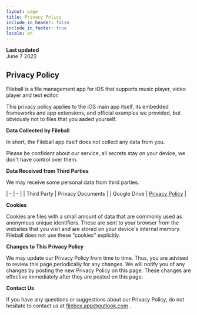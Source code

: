 ```yaml
---
layout: page
title: Privacy Policy
include_in_header: false
include_in_footer: true
locale: en
---
```


**Last updated**  
June 7 2022

## Privacy Policy

Fileball is a file management app for iOS that supports music player, video player and text editor.

This privacy policy applies to the iOS main app itself, its embedded frameworks and app extensions, and official examples we provided, but obviously not to files that you aaded yourself. 

**Data Collected by Fileball**

In short, the Fileball app itself does not collect any data from you. 

Please be confident about our service, all secrets stay on your device, we don't have control over them.


**Data Received from Third Parties**

We may receive some personal data from third parties.

| - | - |
| Third Party | Privacy Documents |
| Google Drive | [Privacy Policy](https://policies.google.com/privacy) |

**Cookies**

Cookies are files with a small amount of data that are commonly used as anonymous unique identifiers. These are sent to your browser from the websites that you visit and are stored on your device's internal memory. Fileball does not use these "cookies" explicitly.

**Changes to This Privacy Policy**

We may update our Privacy Policy from time to time. Thus, you are advised to review this page periodically for any changes. We will notify you of any changes by posting the new Privacy Policy on this page. These changes are effective immediately after they are posted on this page.

**Contact Us**

If you have any questions or suggestions about our Privacy Policy, do not hesitate to contact us at filebox.app@outlook.com .